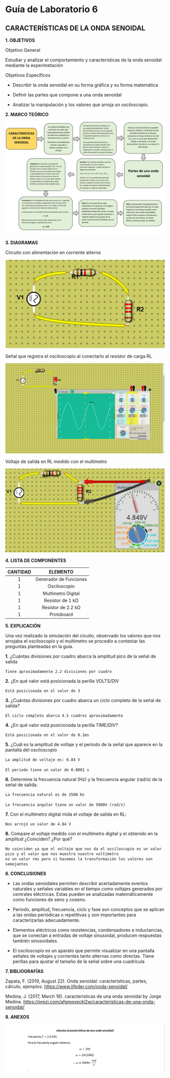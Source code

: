# Guía de Laboratorio 6
## CARACTERÍSTICAS DE LA ONDA SENOIDAL

**1.	OBJETIVOS**

Objetivo General

Estudiar y analizar el comportamiento y caracteristicas de la onda senoidal mediante la experimetación

Objetivos Específicos

- Describir la onda senoidal en su forma gráfica y su forma matemática

- Definir las partes que compone a una onda senoidal

- Analizar la manipulación y los valores que arroja un osciloscopio. 

**2.	MARCO TEÓRICO**

![.](https://github.com/Estefania-O/Laboratorio-6/blob/main/img/Mapa_Onda_Senoidal(1).jpg)

**3.	DIAGRAMAS**

Circuito con alimentación en corriente alterna

![.](https://github.com/Estefania-O/Laboratorio-6/blob/main/img/Circuito_ca.png)

Señal que registra el osciloscopio al conectarlo al resistor de carga RL

![.](https://github.com/Estefania-O/Laboratorio-6/blob/main/img/Circuito_Osciloscopio.jpeg)

Voltaje de salida en RL medido con el multímetro

![.](https://github.com/Estefania-O/Laboratorio-6/blob/main/img/Cicuito_Voltaje.png)

**4.	LISTA DE COMPONENTES**

|**CANTIDAD**|**ELEMENTO**|
|:---:|:---:|
|1|Generador de Funciones|
|1|Osciloscopio|
|1|Multímetro Digital|
|1|Resistor de 1 kΩ|
|1|Resistor de 2.2 kΩ|
|1|Protoboard|

**5.	EXPLICACIÓN**

Una vez realizado la simulación del cicuito, observado los valores que nos arrojaba el osciloscopio y el multímetro se procedio a contestar las preguntas planteadas en la guía.

**1.** ¿Cuántas divisiones por cuadro abarca la amplitud pico de la señal de salida
 
    Tiene aproximadamente 2.2 divisiones por cuadro

**2.** ¿En qué valor está posicionada la perilla VOLTS/DIV

    Está posicionada en el valor de 3 

**3.** ¿Cuántas divisiones por cuadro abarca un ciclo completo de la señal de salida?

    El ciclo completo abarca 4.5 cuadros aproximadamente

**4.** ¿En qué valor está posicionada la perilla TIME/DIV?
 
    Está posicionada en el valor de 0.1ms

**5.** ¿Cuál es la amplitud de voltaje y el periodo de la señal que aparece en la pantalla del osciloscopio

    La amplitud de voltaje es: 6.84 V

    El periodo tiene un valor de 0.0001 s

**6.** Determine la frecuencia natural (Hz) y la frecuencia angular (rad/s) de la señal de salida.

    La frecuencia natural es de 2500 Hz

    La frecuencia angular tiene un valor de 5000π (rad/s)

**7.** Con el multímetro digital mida el voltaje de salida en RL:

    Nos arrojó un valor de 4.84 V

**8.** Compare el voltaje medido con el multímetro digital y el obtenido en la amplitud ¿Coinciden? ¿Por qué?

    No coinciden ya que el voltaje que nos da el osciloscopio es un valor pico y el valor que nos muestra nuestro voltímetro 
    es un valor rms pero si hacemos la transformación los valores son semejantes  

**6.	CONCLUSIONES**

- Las ondas senoidales permiten describir acertadamente eventos naturales y señales variables en el tiempo como voltajes generados por centrales eléctricas. Estas pueden se analizadas matemáticamente como funciones de seno y coseno.

- Período, amplitud, frecuencia, ciclo y fase son conceptos que se aplican a las ondas periódicas o repetitivas y son importantes para caracterizarlas adecuadamente.

- Elementos eléctricos como resistencias, condensadores e inductancias, que se conectan a entradas de voltaje sinusoidal, producen respuestas también sinusoidales.

- El osciloscopio es un aparato que permite visualizar en una pantalla señales de voltajes y corrientes tanto alternas como directas. Tiene perillas para ajustar el tamaño de la señal sobre una cuadrícula

**7.	BIBLIOGRAFÍAS**

Zapata, F. (2019, August 22). Onda senoidal: características, partes, cálculo, ejemplos. https://www.lifeder.com/onda-senoidal/

Medina, J. (2017, March 16). caracteristicas de una onda senoidal by Jorge Medina. https://prezi.com/afgmqveckl2w/caracteristicas-de-una-onda-senoidal/

**8. ANEXOS**

![.](https://github.com/Estefania-O/Laboratorio-6/blob/main/Anexos/Frecuencia_Angular.png)
